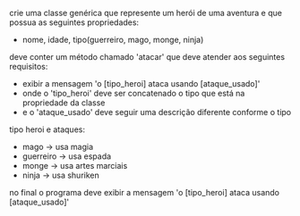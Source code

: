 crie uma classe genérica que represente um herói de uma aventura e que possua as seguintes propriedades:
- nome, idade, tipo(guerreiro, mago, monge, ninja)

deve conter um método chamado 'atacar' que deve atender aos seguintes requisitos:
- exibir a mensagem 'o [tipo_heroi] ataca usando [ataque_usado]'
- onde o 'tipo_heroi' deve ser concatenado o tipo que está na propriedade da classe
- e o 'ataque_usado' deve seguir uma descrição diferente conforme o tipo

tipo heroi e ataques:
- mago -> usa magia
- guerreiro -> usa espada
- monge -> usa artes marciais
- ninja -> usa shuriken

no final o programa deve exibir a mensagem 'o [tipo_heroi] ataca usando [ataque_usado]'
